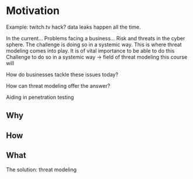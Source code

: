 # Motivation

Example: twitch.tv hack?
data leaks happen all the time.

In the current...
Problems facing a business...
Risk and threats in the cyber sphere.
The challenge is doing so in a systemic way.
This is where threat modeling comes into play.
It is of vital importance to be able to do this
Challenge to do so in a systemic way -> field of threat modeling
this course will

How do businesses tackle these issues today?

How can threat modeling offer the answer?

Aiding in penetration testing

## Why

## How

## What

The solution: threat modeling
